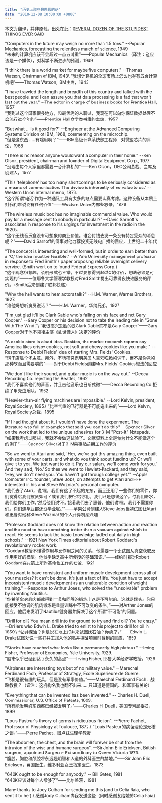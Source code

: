 ```yaml
---
title: "历史上那些最愚蠢的话"
date: "2010-12-08 10:00:00 +0800"
---
```


本文为翻译，并非原创。出处在此：[SEVERAL DOZEN OF THE STUPIDEST THINGS EVER SAID](http://interstel.net/~jdpaul/stupidity.technology.html)

"Computers in the future may weigh no more than 1.5 tons." --Popular Mechanics,
forecasting the relentless march of science, 1949\
“未来的计算机应该不会超过一点五吨重”——Popular Mechanics
（译注：这应该是一个媒体），对科学不断进步的预测，1949

"I think there is a world market for maybe five computers." --Thomas Watson,
Chairman of IBM, 1943\ “我想计算机的全球市场上怎么也得有五台计算机吧”——Thomas
Watson, IBM主席，1943

"I have traveled the length and breadth of this country and talked with the best
people, and I can assure you that data processing is a fad that won't last out
the year." --The editor in charge of business books for Prentice Hall, 1957\
“我到过这个国家很多地方，和最优秀的人聊过，我现在可以向你保证数据处理不会流行过今年的”——Prentice
Hall商学类书籍的主编，1957

"But what ... is it good for?" --Engineer at the Advanced Computing Systems
Division of IBM, 1968, commenting on the microchip.\
“但是这东西……有啥用啊？”——IBM高级计算系统部工程师，对微型芯片的评论，1968

"There is no reason anyone would want a computer in their home." --Ken Olson,
president, chairman and founder of Digital Equipment Corp., 1977\
“没理由每个人家里都需要一台计算机的”——Ken Olson，DEC公司总裁、主席及创建人，1977

"This 'telephone' has too many shortcomings to be seriously considered as a
means of communication. The device is inherently of no value to us." --Western
Union internal memo, 1876.\
“这个所谓‘电话’作为一种通讯工具有太多的缺点需要认真考虑。这种设备从本质上对我们来说没有任何价值”——Western
Union内部备忘录，1876

"The wireless music box has no imaginable commercial value. Who would pay for a
message sent to nobody in particular?" --David Sarnoff's associates in response
to his urgings for investment in the radio in the 1920s.\
“这个无线音乐盒没有可想象的商业价值。谁会付钱去发一条没有特定受众的消息呢？”——David
Sarnoff的同事对他力荐投资无线电广播的回应，上世纪二十年代

"The concept is interesting and well-formed, but in order to earn better than a
'C,' the idea must be feasible." --A Yale University management professor in
response to Fred Smith's paper proposing reliable overnight delivery service.
(Smith went on to found Federal Express Corp.)\
“这个观念很有趣，说明形式也不错，不过要想得到超过C的评价，想法必须是可实现的”——一位耶鲁大学管理学教授对Fred
Smith提出可靠隔夜快递服务的评价。（Smith后来创建了联邦快递）

"Who the hell wants to hear actors talk?" --H.M. Warner, Warner Brothers, 1927.\
“谁他妈想听演员说话？”——H.M. Warner，华纳兄弟，1927

"I'm just glad it'll be Clark Gable who's falling on his face and not Gary
Cooper." --Gary Cooper on his decision not to take the leading role in "Gone
With The Wind."\ “我很高兴丢脸的是Clark Gable而不是Gary Cooper”——Gary
Cooper对于他不领衔主演《乱世佳人》决定的评价

"A cookie store is a bad idea. Besides, the market research reports say America
likes crispy cookies, not soft and chewy cookies like you make." --Response to
Debbi Fields' idea of starting Mrs. Fields' Cookies.\
“饼干店是个坏主意。另外，市场研究表明美国人喜欢吃脆的饼干，而不是你做的那种软而且需要嚼的”——对于Debbi
Fields创建Mrs. Fields' Cookies想法的回应

"We don't like their sound, and guitar music is on the way out." --Decca
Recording Co. rejecting the Beatles, 1962.\
“我们不喜欢他们的声音，并且吉他音乐也日渐式微”——Decca Recording
Co.拒绝了甲壳虫乐队，1962

"Heavier-than-air flying machines are impossible." --Lord Kelvin, president,
Royal Society, 1895.\ “比空气重的飞行器是不可能造出来的”——Lord Kelvin，Royal
Society总裁，1895

"If I had thought about it, I wouldn't have done the experiment. The literature
was full of examples that said you can't do this." --Spencer Silver on the work
that led to the unique adhesives for 3-M "Post-It" Notepads.\
“如果我考虑过那些，我就不会做这试验了。文献资料上全是你为什么不能做这个的例子”——Spencer
Silver对于3-M易事贴前期工作的评价

"So we went to Atari and said, 'Hey, we've got this amazing thing, even built
with some of your parts, and what do you think about funding us? Or we'll give
it to you. We just want to do it. Pay our salary, we'll come work for you.' And
they said, 'No.' So then we went to Hewlett-Packard, and they said, 'Hey, we
don't need you. You haven't got through college yet.'" --Apple Computer Inc.
founder, Steve Jobs, on attempts to get Atari and H-P interested in his and
Steve Wozniak's personal computer.\
“我们去了Atari，说‘嘿，我们有这了不起的东东，而且还用了一些你们的零件，你们觉得给我们投资如何？或者我们把它给你们。我们只是想做这个。付我们薪水，我们给你们工作。’然后他们说‘不。’接着我们去了惠普，他们说‘嘿，我们不需要你们。你们连毕业都还没毕业呢。’”——苹果公司创建人Steve
Jobs当初试图让Atari和惠普对他和Steve Wozniak的个人计算机感兴趣

"Professor Goddard does not know the relation between action and reaction and
the need to have something better than a vacuum against which to react. He seems
to lack the basic knowledge ladled out daily in high schools." --1921 New York
Times editorial about Robert Goddard's revolutionary rocket work.\
“Goddard教授不懂得作用与反作用之间的关系，他需要一个比试图从真空获取反作用更好的模型。他似乎缺乏高中所传授的基础知识。”——纽约时报对Robert
Goddard在火箭上所作革命性工作的社论，1921

"You want to have consistent and uniform muscle development across all of your
muscles? It can't be done. It's just a fact of life. You just have to accept
inconsistent muscle development as an unalterable condition of weight training."
--Response to Arthur Jones, who solved the "unsolvable" problem by inventing
Nautilus.\
“你希望全身肌肉都能得到一贯和同等的锻炼？这是不可能的。这就是现实。你只能接受不协调的肌肉锻炼是重量训练中不可改变的条件。”——对Arthur
Jones的回应，他后来发明了Nautilus健身器并解决了这个所谓“不可能”的问题。

"Drill for oil? You mean drill into the ground to try and find oil? You're
crazy." --Drillers who Edwin L. Drake tried to enlist to his project to drill
for oil in 1859.\ “钻井探油？你是说在地上打井来试图找石油？你疯了。”——Edwin L.
Drake试图劝说一些打井工加入他的钻井探油项目时得到的回应，1859

"Stocks have reached what looks like a permanently high plateau." --Irving
Fisher, Professor of Economics, Yale University, 1929.\
“股市似乎已经到达了永久的高点”——Irving Fisher, 耶鲁大学经济学教授，1929

"Airplanes are interesting toys but of no military value." --Marechal Ferdinand
Foch, Professor of Strategy, Ecole Superieure de Guerre.\
“飞机是很有趣的玩具，但是没有军事价值。”——Marechal Ferdinand
Foch，战略教授？（译注：这机构名我也翻不出来……只知道是德国的、和军事有关的）

"Everything that can be invented has been invented." -- Charles H. Duell,
Commissioner, U.S. Office of Patents, 1899.\
“所有能发明的东西都已经被发明了。”——Charles H. Duell，美国专利局委员，1899

"Louis Pasteur's theory of germs is ridiculous fiction". --Pierre Pachet,
Professor of Physiology at Toulouse, 1872.\ “Louis
Pasteur的病菌理论是无稽之谈。”——Pierre Pachet，图卢兹生理学教授

"The abdomen, the chest, and the brain will forever be shut from the intrusion
of the wise and humane surgeon". --Sir John Eric Ericksen, British surgeon,
appointed Surgeon- Extraordinary to Queen Victoria 1873.\
“腹腔，胸腔和颅腔将永远是明智和人道的外科医生的禁地。”——Sir John Eric
Ericksen，英国医生，维多利亚女王指定医生，1873

"640K ought to be enough for anybody." -- Bill Gates, 1981\
“640K应该对每个人都够了”——比尔盖茨，1981

Many thanks to Jody Culham for sending me this (and to Celia Raia, who sent it
to her).\ 感谢Jody Culham向我发送这些（同时感谢发给她的Celia Raia）

